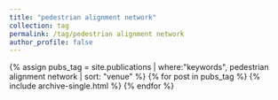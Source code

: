 ```yaml
---
title: "pedestrian alignment network"
collection: tag
permalink: /tag/pedestrian alignment network
author_profile: false
---
```

{% assign pubs_tag = site.publications | where:"keywords", pedestrian alignment network | sort: "venue" %}
{% for post in pubs_tag %}
  {% include archive-single.html %}
{% endfor %}